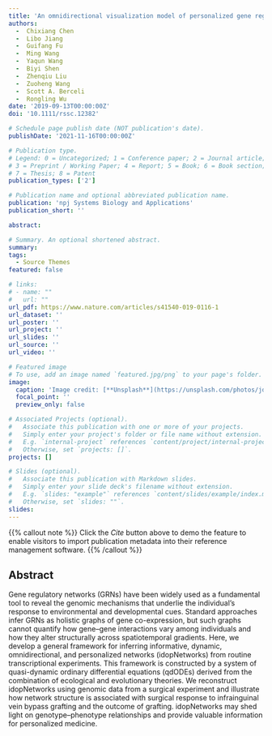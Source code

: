 ```yaml
---
title: 'An omnidirectional visualization model of personalized gene regulatory networks'
authors:
  -  Chixiang Chen
  -  Libo Jiang
  -  Guifang Fu
  -  Ming Wang
  -  Yaqun Wang
  -  Biyi Shen
  -  Zhenqiu Liu
  -  Zuoheng Wang
  -  Scott A. Berceli
  -  Rongling Wu
date: '2019-09-13T00:00:00Z'
doi: '10.1111/rssc.12382'

# Schedule page publish date (NOT publication's date).
publishDate: '2021-11-16T00:00:00Z'

# Publication type.
# Legend: 0 = Uncategorized; 1 = Conference paper; 2 = Journal article;
# 3 = Preprint / Working Paper; 4 = Report; 5 = Book; 6 = Book section;
# 7 = Thesis; 8 = Patent
publication_types: ['2']

# Publication name and optional abbreviated publication name.
publication: 'npj Systems Biology and Applications'
publication_short: ''

abstract: 

# Summary. An optional shortened abstract.
summary: 
tags:
  - Source Themes
featured: false

# links:
# - name: ""
#   url: ""
url_pdf: https://www.nature.com/articles/s41540-019-0116-1
url_dataset: ''
url_poster: ''
url_project: ''
url_slides: ''
url_source: ''
url_video: ''

# Featured image
# To use, add an image named `featured.jpg/png` to your page's folder.
image:
  caption: 'Image credit: [**Unsplash**](https://unsplash.com/photos/jdD8gXaTZsc)'
  focal_point: ''
  preview_only: false

# Associated Projects (optional).
#   Associate this publication with one or more of your projects.
#   Simply enter your project's folder or file name without extension.
#   E.g. `internal-project` references `content/project/internal-project/index.md`.
#   Otherwise, set `projects: []`.
projects: []

# Slides (optional).
#   Associate this publication with Markdown slides.
#   Simply enter your slide deck's filename without extension.
#   E.g. `slides: "example"` references `content/slides/example/index.md`.
#   Otherwise, set `slides: ""`.
slides:
---
```


{{% callout note %}}
Click the _Cite_ button above to demo the feature to enable visitors to import publication metadata into their reference management software.
{{% /callout %}}

## Abstract

Gene regulatory networks (GRNs) have been widely used as a fundamental tool to reveal the genomic mechanisms that underlie the individual’s response to environmental and developmental cues. Standard approaches infer GRNs as holistic graphs of gene co-expression, but such graphs cannot quantify how gene–gene interactions vary among individuals and how they alter structurally across spatiotemporal gradients. Here, we develop a general framework for inferring informative, dynamic, omnidirectional, and personalized networks (idopNetworks) from routine transcriptional experiments. This framework is constructed by a system of quasi-dynamic ordinary differential equations (qdODEs) derived from the combination of ecological and evolutionary theories. We reconstruct idopNetworks using genomic data from a surgical experiment and illustrate how network structure is associated with surgical response to infrainguinal vein bypass grafting and the outcome of grafting. idopNetworks may shed light on genotype–phenotype relationships and provide valuable information for personalized medicine.
